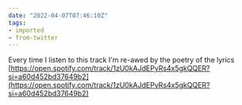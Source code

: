 ```yaml
---
date: "2022-04-07T07:46:10Z"
tags:
- imported
- from-twitter
---
```

Every time I listen to this track I'm re-awed by the poetry of the lyrics [https://open.spotify.com/track/1zU0kAJdEPyRs4x5gkQQER?si=a60d452bd37649b2](https://open.spotify.com/track/1zU0kAJdEPyRs4x5gkQQER?si=a60d452bd37649b2)
